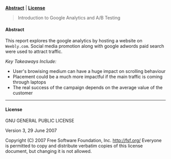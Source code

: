 **[Abstract](#abstract)** |
**[License](#license)** 

> Introduction to Google Analytics and A/B Testing

#### Abstract

This report explores the google analytics by hosting a website on `Weebly.com`. Social media promotion along with google adwords paid search were used to attract traffic.

*Key Takeaways Include:*

* User's browising medium can have a huge impact on scrolling behaviour
* Placement could be a much more impactful if the main traffic is coming through laptops
* The real success of the campaign depends on the average value of the customer

---

#### License

GNU GENERAL PUBLIC LICENSE

Version 3, 29 June 2007


Copyright (C) 2007 Free Software Foundation, Inc. <http://fsf.org/>
Everyone is permitted to copy and distribute verbatim copies
of this license document, but changing it is not allowed.


